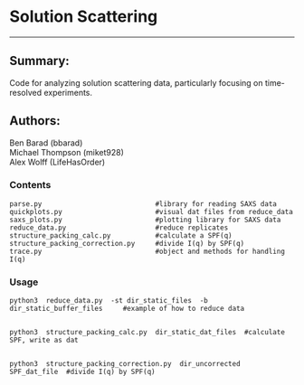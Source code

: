 # Solution Scattering
------------------

## Summary:

Code for analyzing solution scattering data, particularly focusing on 
time-resolved experiments.

## Authors:
Ben Barad (bbarad)  
Michael Thompson (miket928)  
Alex Wolff (LifeHasOrder)  


### Contents

```
parse.py							#library for reading SAXS data
quickplots.py						#visual dat files from reduce_data
saxs_plots.py 						#plotting library for SAXS data
reduce_data.py						#reduce replicates
structure_packing_calc.py			#calculate a SPF(q)
structure_packing_correction.py		#divide I(q) by SPF(q)
trace.py							#object and methods for handling I(q)
```

### Usage

```
python3  reduce_data.py  -st dir_static_files  -b dir_static_buffer_files     #example of how to reduce data


python3  structure_packing_calc.py  dir_static_dat_files  #calculate SPF, write as dat


python3  structure_packing_correction.py  dir_uncorrected  SPF_dat_file  #divide I(q) by SPF(q)

```


